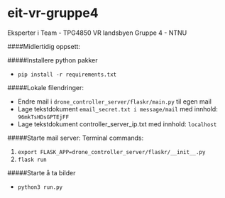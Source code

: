 # eit-vr-gruppe4
Eksperter i Team - TPG4850 VR landsbyen Gruppe 4 - NTNU

####Midlertidig oppsett:

#####Installere python pakker
- `pip install -r requirements.txt`

#####Lokale filendringer:

- Endre mail i `drone_controller_server/flaskr/main.py` til egen mail
- Lage tekstdokument `email_secret.txt i message/mail` med innhold: `96mkTsHDsGPTEjFF`
- Lage tekstdokument controller_server_ip.txt med innhold: `localhost`

#####Starte mail server:
Terminal commands:

1. `export FLASK_APP=drone_controller_server/flaskr/__init__.py`
2. `flask run`

#####Starte å ta bilder
- `python3 run.py`